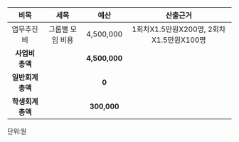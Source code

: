 |  **비목** |   **세목**   | **예산** | **산출근거** |
|:----------:|:------------:|:--------:|:--------:|
| 업무추진비 | 그룹별 모임 비용 | 4,500,000 | 1회차X1.5만원X200명, 2회차X1.5만원X100명 |
| **사업비 총액** |  | **4,500,000** |  
| **일반회계 총액** |  | **0** |  
|   **학생회계 총액**  |              | **300,000**|  |

단위:원
